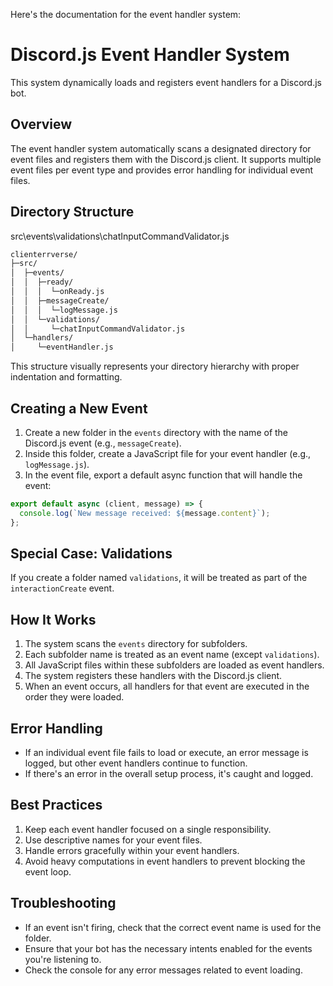 Here's the documentation for the event handler system:

# Discord.js Event Handler System

This system dynamically loads and registers event handlers for a Discord.js bot.

## Overview

The event handler system automatically scans a designated directory for event files and registers them with the Discord.js client. It supports multiple event files per event type and provides error handling for individual event files.

## Directory Structure
src\events\validations\chatInputCommandValidator.js
```markdown
clienterrverse/
├─src/
│  ├─events/
│  │  ├─ready/
│  │  │  └─onReady.js
│  │  ├─messageCreate/
│  │  │  └─logMessage.js
│  │  └─validations/
│  │     └─chatInputCommandValidator.js
│  └─handlers/
│     └─eventHandler.js
```

This structure visually represents your directory hierarchy with proper indentation and formatting.

## Creating a New Event

1. Create a new folder in the `events` directory with the name of the Discord.js event (e.g., `messageCreate`).
2. Inside this folder, create a JavaScript file for your event handler (e.g., `logMessage.js`).
3. In the event file, export a default async function that will handle the event:

```javascript
export default async (client, message) => {
  console.log(`New message received: ${message.content}`);
};
```

## Special Case: Validations

If you create a folder named `validations`, it will be treated as part of the `interactionCreate` event.



## How It Works

1. The system scans the `events` directory for subfolders.
2. Each subfolder name is treated as an event name (except `validations`).
3. All JavaScript files within these subfolders are loaded as event handlers.
4. The system registers these handlers with the Discord.js client.
5. When an event occurs, all handlers for that event are executed in the order they were loaded.

## Error Handling

- If an individual event file fails to load or execute, an error message is logged, but other event handlers continue to function.
- If there's an error in the overall setup process, it's caught and logged.


## Best Practices

1. Keep each event handler focused on a single responsibility.
2. Use descriptive names for your event files.
3. Handle errors gracefully within your event handlers.
4. Avoid heavy computations in event handlers to prevent blocking the event loop.

## Troubleshooting

- If an event isn't firing, check that the correct event name is used for the folder.
- Ensure that your bot has the necessary intents enabled for the events you're listening to.
- Check the console for any error messages related to event loading.


